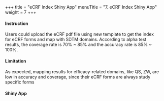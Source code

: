 +++
title = "eCRF Index Shiny App"
menuTitle = "7. eCRF Index Shiny App"
weight = 7
+++


#### Instruction
Users could upload the eCRF pdf file using new template to get the index for eCRF forms and map with SDTM domains.
According to alpha test results, the coverage rate is 70% ~ 85% and the accuracy rate is 85% ~ 100%. 

#### Limitation
As expected, mapping results for efficacy-related domains, like QS, ZW, are low in accuracy and coverage, since their
eCRF forms are always study specific forms 

#### Shiny App




